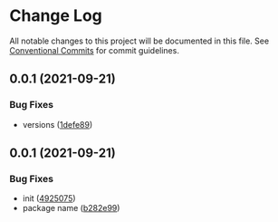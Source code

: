 # Change Log

All notable changes to this project will be documented in this file.
See [Conventional Commits](https://conventionalcommits.org) for commit guidelines.

## 0.0.1 (2021-09-21)


### Bug Fixes

* versions ([1defe89](https://github.com/corlogix/formux/commit/1defe898e52d87351f19b9b514656716927e9794))



## 0.0.1 (2021-09-21)


### Bug Fixes

* init ([4925075](https://github.com/corlogix/formux/commit/49250753b92cb90145e0abf0000783c549fd4d20))
* package name ([b282e99](https://github.com/corlogix/formux/commit/b282e998ca5bef6e8c9435d331b88ebb36d52b28))
